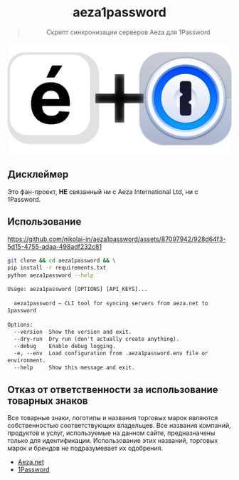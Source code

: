 <h1 align="center">aeza1password</h1>
<blockquote align="center">
  Скрипт синхронизации серверов Aeza для 1Password
</blockquote>

<p align="center">
  <img src="https://github.com/nikolai-in/aeza1password/blob/master/aeza1password.png?raw=true" alt="Sublime's custom image"/>
</p>

## Дисклеймер

Это фан-проект, **НЕ** связанный ни с Aeza International Ltd, ни с 1Password.

## Использование

https://github.com/nikolai-in/aeza1password/assets/87097942/928d64f3-5d15-4755-adaa-498adf232c81

```bash
git clone && cd aeza1password && \
pip install -r requirements.txt
python aeza1password --help
```

```text
Usage: aeza1password [OPTIONS] [API_KEYS]...

  aeza1password — CLI tool for syncing servers from aeza.net to 1password

Options:
  --version  Show the version and exit.
  --dry-run  Dry run (don't actually create anything).
  --debug    Enable debug logging.
  -e, --env  Load configuration from .aeza1password.env file or environment.
  --help     Show this message and exit.
```

## Отказ от ответственности за использование товарных знаков

Все товарные знаки, логотипы и названия торговых марок являются собственностью соответствующих владельцев. Все названия компаний, продуктов и услуг, используемые на данном сайте, предназначены только для идентификации. Использование этих названий, торговых марок и брендов не подразумевает их одобрения.

- [Aeza.net](https://aeza.net/)
- [1Password](https://1password.com)
